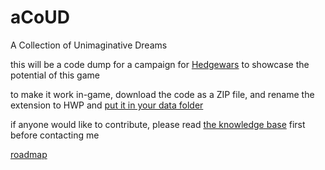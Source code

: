 # aCoUD
A Collection of Unimaginative Dreams

this will be a code dump for a campaign for [Hedgewars](https://www.hedgewars.org/) to showcase the potential of this game

to make it work in-game, download the code as a ZIP file, and rename the extension to HWP and [put it in your data folder](https://www.hedgewars.org/node/6761)

if anyone would like to contribute, please read [the knowledge base](https://www.hedgewars.org/kb/LuaAPI) first before contacting me

[roadmap](https://docs.google.com/spreadsheets/d/15tYcsRryqzY5E5rcbczyLtZuXW3SZyQzfwme-BqET2M/edit?usp=sharing)
